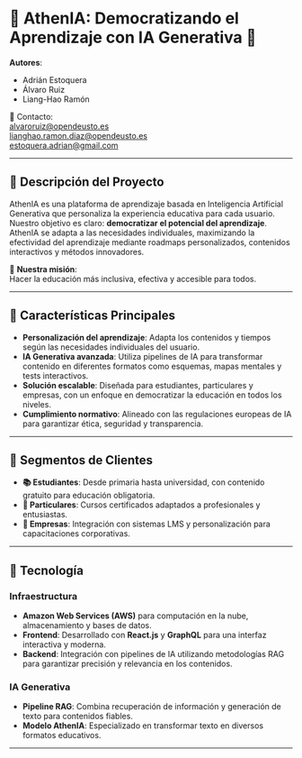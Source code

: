 # 🌟 AthenIA: Democratizando el Aprendizaje con IA Generativa 🌟

**Autores**:  
- Adrián Estoquera  
- Álvaro Ruiz  
- Liang-Hao Ramón  

📧 Contacto:  
[alvaroruiz@opendeusto.es](mailto:alvaroruiz@opendeusto.es)  
[lianghao.ramon.diaz@opendeusto.es](mailto:lianghao.ramon.diaz@opendeusto.es)  
[estoquera.adrian@gmail.com](mailto:estoquera.adrian@gmail.com)

---

## 📖 **Descripción del Proyecto**
AthenIA es una plataforma de aprendizaje basada en Inteligencia Artificial Generativa que personaliza la experiencia educativa para cada usuario. Nuestro objetivo es claro: **democratizar el potencial del aprendizaje**. AthenIA se adapta a las necesidades individuales, maximizando la efectividad del aprendizaje mediante roadmaps personalizados, contenidos interactivos y métodos innovadores.

🎯 **Nuestra misión**:  
Hacer la educación más inclusiva, efectiva y accesible para todos.

---

## 🚀 **Características Principales**
- **Personalización del aprendizaje**: Adapta los contenidos y tiempos según las necesidades individuales del usuario.  
- **IA Generativa avanzada**: Utiliza pipelines de IA para transformar contenido en diferentes formatos como esquemas, mapas mentales y tests interactivos.  
- **Solución escalable**: Diseñada para estudiantes, particulares y empresas, con un enfoque en democratizar la educación en todos los niveles.  
- **Cumplimiento normativo**: Alineado con las regulaciones europeas de IA para garantizar ética, seguridad y transparencia.

---

## 🎯 **Segmentos de Clientes**
- **📚 Estudiantes**: Desde primaria hasta universidad, con contenido gratuito para educación obligatoria.  
- **🌟 Particulares**: Cursos certificados adaptados a profesionales y entusiastas.  
- **🏢 Empresas**: Integración con sistemas LMS y personalización para capacitaciones corporativas.

---

## 🔧 **Tecnología**
### **Infraestructura**
- **Amazon Web Services (AWS)** para computación en la nube, almacenamiento y bases de datos.  
- **Frontend**: Desarrollado con **React.js** y **GraphQL** para una interfaz interactiva y moderna.  
- **Backend**: Integración con pipelines de IA utilizando metodologías RAG para garantizar precisión y relevancia en los contenidos.

### **IA Generativa**
- **Pipeline RAG**: Combina recuperación de información y generación de texto para contenidos fiables.  
- **Modelo AthenIA**: Especializado en transformar texto en diversos formatos educativos.

---

